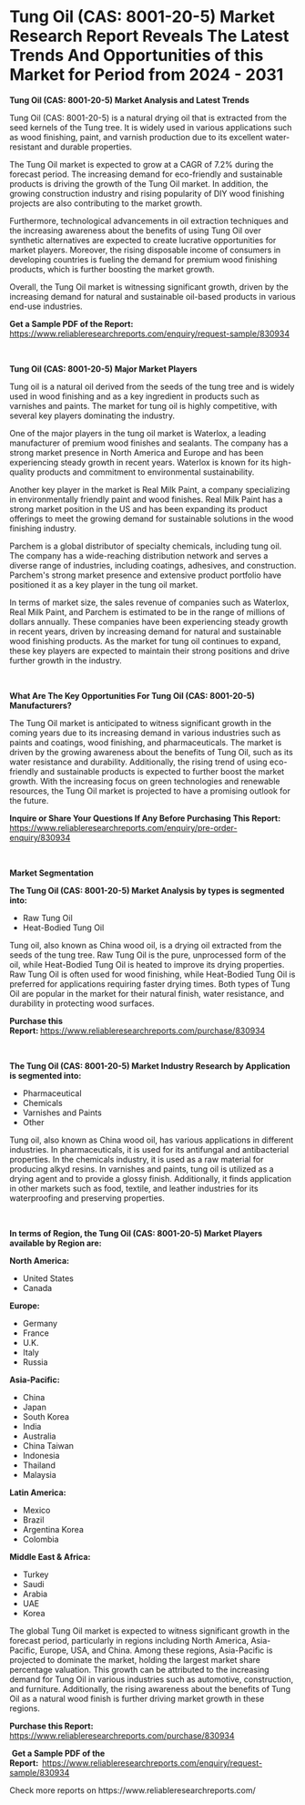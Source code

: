<p><h1>Tung Oil (CAS: 8001-20-5) Market Research Report Reveals The Latest Trends And Opportunities of this Market for Period from 2024 - 2031</h1></p><p><strong>Tung Oil (CAS: 8001-20-5) Market Analysis and Latest Trends</strong></p>
<p><p>Tung Oil (CAS: 8001-20-5) is a natural drying oil that is extracted from the seed kernels of the Tung tree. It is widely used in various applications such as wood finishing, paint, and varnish production due to its excellent water-resistant and durable properties.</p><p>The Tung Oil market is expected to grow at a CAGR of 7.2% during the forecast period. The increasing demand for eco-friendly and sustainable products is driving the growth of the Tung Oil market. In addition, the growing construction industry and rising popularity of DIY wood finishing projects are also contributing to the market growth.</p><p>Furthermore, technological advancements in oil extraction techniques and the increasing awareness about the benefits of using Tung Oil over synthetic alternatives are expected to create lucrative opportunities for market players. Moreover, the rising disposable income of consumers in developing countries is fueling the demand for premium wood finishing products, which is further boosting the market growth.</p><p>Overall, the Tung Oil market is witnessing significant growth, driven by the increasing demand for natural and sustainable oil-based products in various end-use industries.</p></p>
<p><strong>Get a Sample PDF of the Report:&nbsp;</strong> <a href="https://www.reliableresearchreports.com/enquiry/request-sample/830934">https://www.reliableresearchreports.com/enquiry/request-sample/830934</a></p>
<p>&nbsp;</p>
<p><strong>Tung Oil (CAS: 8001-20-5) Major Market Players</strong></p>
<p><p>Tung oil is a natural oil derived from the seeds of the tung tree and is widely used in wood finishing and as a key ingredient in products such as varnishes and paints. The market for tung oil is highly competitive, with several key players dominating the industry.</p><p>One of the major players in the tung oil market is Waterlox, a leading manufacturer of premium wood finishes and sealants. The company has a strong market presence in North America and Europe and has been experiencing steady growth in recent years. Waterlox is known for its high-quality products and commitment to environmental sustainability.</p><p>Another key player in the market is Real Milk Paint, a company specializing in environmentally friendly paint and wood finishes. Real Milk Paint has a strong market position in the US and has been expanding its product offerings to meet the growing demand for sustainable solutions in the wood finishing industry.</p><p>Parchem is a global distributor of specialty chemicals, including tung oil. The company has a wide-reaching distribution network and serves a diverse range of industries, including coatings, adhesives, and construction. Parchem's strong market presence and extensive product portfolio have positioned it as a key player in the tung oil market.</p><p>In terms of market size, the sales revenue of companies such as Waterlox, Real Milk Paint, and Parchem is estimated to be in the range of millions of dollars annually. These companies have been experiencing steady growth in recent years, driven by increasing demand for natural and sustainable wood finishing products. As the market for tung oil continues to expand, these key players are expected to maintain their strong positions and drive further growth in the industry.</p></p>
<p>&nbsp;</p>
<p><strong>What Are The Key Opportunities For Tung Oil (CAS: 8001-20-5) Manufacturers?</strong></p>
<p><p>The Tung Oil market is anticipated to witness significant growth in the coming years due to its increasing demand in various industries such as paints and coatings, wood finishing, and pharmaceuticals. The market is driven by the growing awareness about the benefits of Tung Oil, such as its water resistance and durability. Additionally, the rising trend of using eco-friendly and sustainable products is expected to further boost the market growth. With the increasing focus on green technologies and renewable resources, the Tung Oil market is projected to have a promising outlook for the future.</p></p>
<p><strong>Inquire or Share Your Questions If Any Before Purchasing This Report:</strong> <a href="https://www.reliableresearchreports.com/enquiry/pre-order-enquiry/830934">https://www.reliableresearchreports.com/enquiry/pre-order-enquiry/830934</a></p>
<p>&nbsp;</p>
<p><strong>Market Segmentation</strong></p>
<p><strong>The Tung Oil (CAS: 8001-20-5) Market Analysis by types is segmented into:</strong></p>
<p><ul><li>Raw Tung Oil</li><li>Heat-Bodied Tung Oil</li></ul></p>
<p><p>Tung oil, also known as China wood oil, is a drying oil extracted from the seeds of the tung tree. Raw Tung Oil is the pure, unprocessed form of the oil, while Heat-Bodied Tung Oil is heated to improve its drying properties. Raw Tung Oil is often used for wood finishing, while Heat-Bodied Tung Oil is preferred for applications requiring faster drying times. Both types of Tung Oil are popular in the market for their natural finish, water resistance, and durability in protecting wood surfaces.</p></p>
<p><strong>Purchase this Report:&nbsp;</strong><a href="https://www.reliableresearchreports.com/purchase/830934">https://www.reliableresearchreports.com/purchase/830934</a></p>
<p>&nbsp;</p>
<p><strong>The Tung Oil (CAS: 8001-20-5) Market Industry Research by Application is segmented into:</strong></p>
<p><ul><li>Pharmaceutical</li><li>Chemicals</li><li>Varnishes and Paints</li><li>Other</li></ul></p>
<p><p>Tung oil, also known as China wood oil, has various applications in different industries. In pharmaceuticals, it is used for its antifungal and antibacterial properties. In the chemicals industry, it is used as a raw material for producing alkyd resins. In varnishes and paints, tung oil is utilized as a drying agent and to provide a glossy finish. Additionally, it finds application in other markets such as food, textile, and leather industries for its waterproofing and preserving properties.</p></p>
<p>&nbsp;</p>
<p><strong>In terms of Region, the Tung Oil (CAS: 8001-20-5) Market Players available by Region are:</strong></p>
<p>
    <p> <strong> North America: </strong>
        <ul>
            <li>United States</li>
            <li>Canada</li>
        </ul>
        </p> 
    <p> <strong> Europe: </strong>
        <ul>
            <li>Germany</li>
            <li>France</li>
            <li>U.K.</li>
            <li>Italy</li>
            <li>Russia</li>
        </ul>
        </p> 
    <p> <strong> Asia-Pacific: </strong>
        <ul>
            <li>China</li>
            <li>Japan</li>
            <li>South Korea</li>
            <li>India</li>
            <li>Australia</li>
            <li>China Taiwan</li>
            <li>Indonesia</li>
            <li>Thailand</li>
            <li>Malaysia</li>
        </ul>
        </p> 
    <p> <strong> Latin America: </strong>
        <ul>
            <li>Mexico</li>
            <li>Brazil</li>
            <li>Argentina Korea</li>
            <li>Colombia</li>
        </ul>
        </p> 
    <p> <strong> Middle East & Africa: </strong>
        <ul>
            <li>Turkey</li>
            <li>Saudi</li>
            <li>Arabia</li>
            <li>UAE</li>
            <li>Korea</li>
        </ul>
    </p>
    </p>
<p><p>The global Tung Oil market is expected to witness significant growth in the forecast period, particularly in regions including North America, Asia-Pacific, Europe, USA, and China. Among these regions, Asia-Pacific is projected to dominate the market, holding the largest market share percentage valuation. This growth can be attributed to the increasing demand for Tung Oil in various industries such as automotive, construction, and furniture. Additionally, the rising awareness about the benefits of Tung Oil as a natural wood finish is further driving market growth in these regions.</p></p>
<p><strong>Purchase this Report: </strong><a href="https://www.reliableresearchreports.com/purchase/830934">https://www.reliableresearchreports.com/purchase/830934</a></p>
<p>&nbsp;<strong>Get a Sample PDF of the Report:&nbsp;&nbsp;</strong><a href="https://www.reliableresearchreports.com/enquiry/request-sample/830934">https://www.reliableresearchreports.com/enquiry/request-sample/830934</a></p>
<p><strong></strong></p>
<p>Check more reports on https://www.reliableresearchreports.com/</p>
